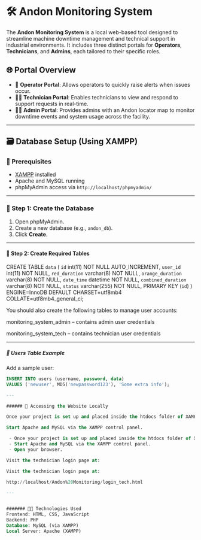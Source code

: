 # 🛠️ Andon Monitoring System

The **Andon Monitoring System** is a local web-based tool designed to streamline machine downtime management and technical support in industrial environments. It includes three distinct portals for **Operators**, **Technicians**, and **Admins**, each tailored to their specific roles.

## 🌐 Portal Overview

- 👷 **Operator Portal**: Allows operators to quickly raise alerts when issues occur.
- 🧑‍🔧 **Technician Portal**: Enables technicians to view and respond to support requests in real-time.
- 🧑‍💼 **Admin Portal**: Provides admins with an Andon locator map to monitor downtime events and system usage across the facility.

---

## 🗃️ Database Setup (Using XAMPP)

### 📌 Prerequisites

- [XAMPP](https://www.apachefriends.org/index.html) installed
- Apache and MySQL running
- phpMyAdmin access via `http://localhost/phpmyadmin/`

---

### 🔧 Step 1: Create the Database

1. Open phpMyAdmin.
2. Create a new database (e.g., `andon_db`).
3. Click **Create**.

---

#### 🔧 Step 2: Create Required Tables

CREATE TABLE `data` (
  `id` int(11) NOT NULL AUTO_INCREMENT,
  `user_id` int(11) NOT NULL,
  `red_duration` varchar(8) NOT NULL,
  `orange_duration` varchar(8) NOT NULL,
  `date_time` datetime NOT NULL,
  `combined_duration` varchar(8) NOT NULL,
  `status` varchar(255) NOT NULL,
  PRIMARY KEY (`id`)
) ENGINE=InnoDB DEFAULT CHARSET=utf8mb4 COLLATE=utf8mb4_general_ci;

You should also create the following tables to manage user accounts:

monitoring_system_admin – contains admin user credentials

monitoring_system_tech – contains technician user credentials

---

##### 📄 Users Table Example

Add a sample user:

```sql
INSERT INTO users (username, password, data) 
VALUES ('newuser', MD5('newpassword123'), 'Some extra info');

---

###### 🚀 Accessing the Website Locally

Once your project is set up and placed inside the htdocs folder of XAMPP:

Start Apache and MySQL via the XAMPP control panel.

 - Once your project is set up and placed inside the htdocs folder of XAMPP:
 - Start Apache and MySQL via the XAMPP control panel.
 - Open your browser.

Visit the technician login page at:

Visit the technician login page at:

http://localhost/Andon%20Monitoring/login_tech.html

---


####### 👨‍💻 Technologies Used
Frontend: HTML, CSS, JavaScript
Backend: PHP
Database: MySQL (via XAMPP)
Local Server: Apache (XAMPP)


